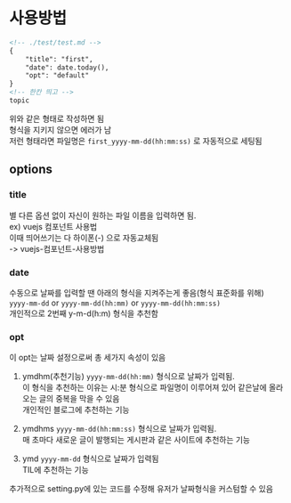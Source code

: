 # 사용방법
```md
<!-- ./test/test.md -->
{
    "title": "first",
    "date": date.today(),
    "opt": "default"
}
<!-- 한칸 띄고 -->
topic
```
위와 같은 형태로 작성하면 됨<br>
형식을 지키지 않으면 에러가 남<br>
저런 형태라면 파일명은 `first_yyyy-mm-dd(hh:mm:ss)` 로 자동적으로 세팅됨

## options

### title
별 다른 옵션 없이 자신이 원하는 파일 이름을 입력하면 됨.<br>
ex) vuejs 컴포넌트 사용법<br>
이때 띄어쓰기는 다 하이폰(-) 으로 자동교체됨<br>
-> vuejs-컴포넌트-사용방법

### date
수동으로 날짜를 입력할 땐 아래의 형식을 지켜주는게 좋음(형식 표준화를 위해)<br>
`yyyy-mm-dd` or `yyyy-mm-dd(hh:mm)` or `yyyy-mm-dd(hh:mm:ss)`<br>
개인적으로 2번째 y-m-d(h:m) 형식을 추천함

### opt
이 opt는 날짜 설정으로써 총 세가지 속성이 있음

1. ymdhm(추천기능)
`yyyy-mm-dd(hh:mm)` 형식으로 날짜가 입력됨.<br>
이 형식을 추천하는 이유는 시:분 형식으로 파일명이 이루어져 있어 같은날에 올라오는 글의 중복을 막을 수 있음<br>
개인적인 블로그에 추천하는 기능

2. ymdhms
`yyyy-mm-dd(hh:mm:ss)` 형식으로 날짜가 입력됨.<Br>
매 초마다 새로운 글이 발행되는 게시판과 같은 사이트에 추천하는 기능

3. ymd
`yyyy-mm-dd` 형식으로 날짜가 입력됨<br>
TIL에 추천하는 기능<br>

추가적으로 setting.py에 있는 코드를 수정해 유저가 날짜형식을 커스텀할 수 있음

